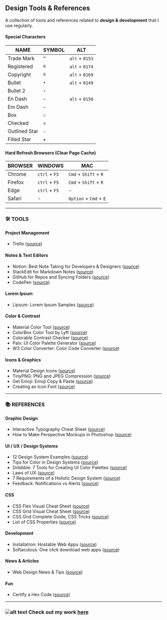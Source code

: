 ## Design Tools & References

A collection of tools and references related to **design & development** that I use regularly.

#### Special Characters

| NAME | SYMBOL | ALT |
| --- | --- | --- |
| Trade Mark | `™` | `alt` + `0153` |
| Registered | `®` | `alt` + `0174` |
| Copyright | `©` | `alt` + `0169` |
| Bullet | `•` | `alt` + `0149` | 
| Bullet 2 | `∘` |
| En Dash | `–` | `alt` + `0150` |
| Em Dash | `—` | 
| Box | `☐` |
| Checked | `☒` |
| Outlined Star | `☆` |
| Filled Star | `★` |

#### Hard Refresh Browsers (Clear Page Cache)

| BROWSER | WINDOWS | MAC |
| --- | --- | --- |
| Chrome | `ctrl` + `F5` | `Cmd` + `Shift` + `R` |
| Firefox | `ctrl` + `F5` | `Cmd` + `Shift` + `R` |
| Edge | `ctrl` + `F5` | - |
| Safari | - | `Option` + `Cmd` + `E` |

---

### 🛠️ TOOLS

#### Project Management

- Trello ([source](https://www.trello.com))

#### Notes & Text Editors

- Notion: Best Note Taking for Developers & Designers ([source](https://www.notion.so/?r=19b74847b7c04323990b50aa249083fc))
- StackEdit for Markdown Notes ([source](https://stackedit.io/app#))
- GitHub for Repos and Syncing Folders ([source](https://www.github.com))
- CodePen ([source](https://codepen.io/))

#### Lorem Ipsum

- Lipsum: Lorem Ipsum Samples ([source](https://www.lipsum.com/))

#### Color & Contrast

- Material Color Tool ([source](https://material.io/resources/color/#!/?view.left=0&view.right=0&primary.color=6002ee))
- ColorBox Color Tool by Lyft ([source](https://www.colorbox.io/))
- Colorable Contrast Checker ([source](https://colorable.jxnblk.com/bbbbbb/ffffff))
- Palx: UI Color Palette Generator ([source](https://palx.jxnblk.com/))
- W3 Color Converter: Color Code Converter ([source](https://www.w3schools.com/colors/colors_converter.asp))

#### Icons & Graphics

- Material Design Icons ([source](https://material.io/resources/icons/?style=baseline))
- TinyPNG: PNG and JPEG Compression ([source](https://tinypng.com/))
- Get Emoji: Emoji Copy & Paste ([source](https://getemoji.com/))
- Creating an Icon Font ([source](https://mediatemple.net/blog/tips/creating-implementing-icon-font-tutorial/))

---

### 📚 REFERENCES

#### Graphic Design

- Interactive Typography Cheat Sheet ([source](https://codepo8.github.io/typography-cheatsheet/))
- How to Make Perspective Mockups in Photoshop ([source](https://www.youtube.com/watch?v=eeNJr3YBw6Q))

#### UI / UX / Design Systems

- 12 Design System Examples ([source](https://medium.com/@siw_grinaker/top-12-design-systems-b598368be5a6))
- Tips for Color in Design Systems ([source](https://medium.com/eightshapes-llc/color-in-design-systems-a1c80f65fa3))
- Dribbble: 7 Tools for Creating UI Color Palettes ([source](https://dribbble.com/stories/2019/10/25/7-ui-tools-for-better-color-palettes?ref=webdesignernews.com))
- Laws of UX ([source](https://lawsofux.com/))
- 7 Requirements of a Holistic Design System ([source](https://blog.marvelapp.com/holistic-design-system/?ref=webdesignernews.com))
- Feedback: Notifications vs Alerts ([source](https://ux.stackexchange.com/questions/91406/what-is-the-difference-between-alert-notification-banner-and-toast-message))

#### CSS

- CSS Flex Visual Cheat Sheet ([source](http://flexbox.malven.co/))
- CSS Grid Visual Cheat Sheet ([source](http://grid.malven.co/))
- CSS Grid Complete Guide, CSS Tricks ([source](https://css-tricks.com/snippets/css/complete-guide-grid/))
- List of CSS Properties ([source](https://www.tutorialrepublic.com/css-reference/css3-properties.php))

#### Development

- Installatron: Hostable Web Apps ([source](https://installatron.com/apps))
- Softaculous: One click download web apps ([source](https://softaculous.com/apps))

#### News & Articles

- Web Design News & Tips ([source](https://www.webdesignernews.com/))

#### Fun

- Certify a Hex Code ([source](https://kolormark.com/))

---

### ![alt text](https://www.linepup.com/favicon-32x32.png "Linepup Design Co.") Check out my work [here](https://www.linepup.com)
